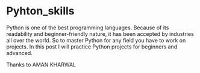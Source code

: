 # Pyhton_skills
Python is one of the best programming languages. Because of its readability and beginner-friendly nature, it has been accepted by industries all over the world. So to master Python for any field you have to work on projects. In this post I will practice Python projects for beginners and advanced.  



Thanks to AMAN KHARWAL
